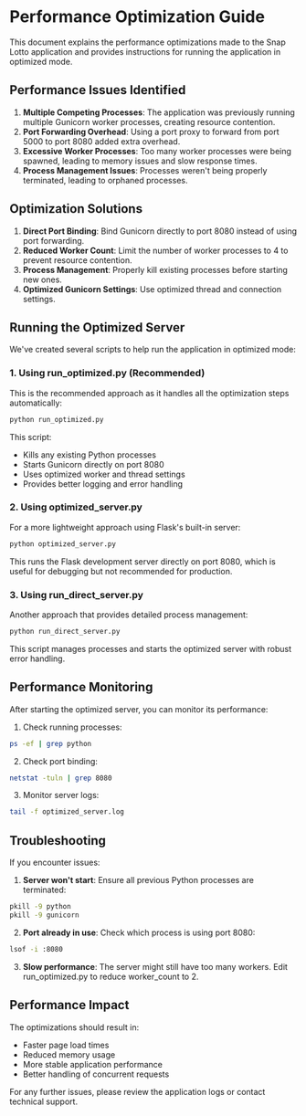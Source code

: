 # Performance Optimization Guide

This document explains the performance optimizations made to the Snap Lotto application and provides instructions for running the application in optimized mode.

## Performance Issues Identified

1. **Multiple Competing Processes**: The application was previously running multiple Gunicorn worker processes, creating resource contention.
2. **Port Forwarding Overhead**: Using a port proxy to forward from port 5000 to port 8080 added extra overhead.
3. **Excessive Worker Processes**: Too many worker processes were being spawned, leading to memory issues and slow response times.
4. **Process Management Issues**: Processes weren't being properly terminated, leading to orphaned processes.

## Optimization Solutions

1. **Direct Port Binding**: Bind Gunicorn directly to port 8080 instead of using port forwarding.
2. **Reduced Worker Count**: Limit the number of worker processes to 4 to prevent resource contention.
3. **Process Management**: Properly kill existing processes before starting new ones.
4. **Optimized Gunicorn Settings**: Use optimized thread and connection settings.

## Running the Optimized Server

We've created several scripts to help run the application in optimized mode:

### 1. Using run_optimized.py (Recommended)

This is the recommended approach as it handles all the optimization steps automatically:

```bash
python run_optimized.py
```

This script:
- Kills any existing Python processes
- Starts Gunicorn directly on port 8080
- Uses optimized worker and thread settings
- Provides better logging and error handling

### 2. Using optimized_server.py

For a more lightweight approach using Flask's built-in server:

```bash
python optimized_server.py
```

This runs the Flask development server directly on port 8080, which is useful for debugging but not recommended for production.

### 3. Using run_direct_server.py

Another approach that provides detailed process management:

```bash
python run_direct_server.py
```

This script manages processes and starts the optimized server with robust error handling.

## Performance Monitoring

After starting the optimized server, you can monitor its performance:

1. Check running processes:
```bash
ps -ef | grep python
```

2. Check port binding:
```bash
netstat -tuln | grep 8080
```

3. Monitor server logs:
```bash
tail -f optimized_server.log
```

## Troubleshooting

If you encounter issues:

1. **Server won't start**: Ensure all previous Python processes are terminated:
```bash
pkill -9 python
pkill -9 gunicorn
```

2. **Port already in use**: Check which process is using port 8080:
```bash
lsof -i :8080
```

3. **Slow performance**: The server might still have too many workers. Edit run_optimized.py to reduce worker_count to 2.

## Performance Impact

The optimizations should result in:
- Faster page load times
- Reduced memory usage
- More stable application performance
- Better handling of concurrent requests

For any further issues, please review the application logs or contact technical support.